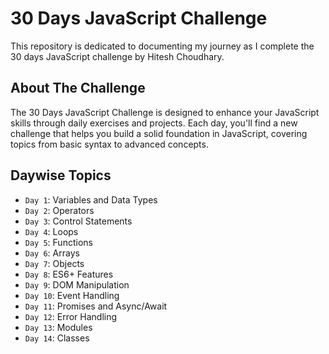 # 30 Days JavaScript Challenge
This repository is dedicated to documenting my journey as I complete the 30 days JavaScript challenge by Hitesh Choudhary.
## About The Challenge
The 30 Days JavaScript Challenge is designed to enhance your JavaScript skills through daily exercises and projects. Each day, you'll find a new challenge that helps you build a solid foundation in JavaScript, covering topics from basic syntax to advanced concepts.
## Daywise Topics

- `Day 1`: Variables and Data Types
- `Day 2`: Operators
- `Day 3`: Control Statements
- `Day 4`: Loops
- `Day 5`: Functions
- `Day 6`: Arrays
- `Day 7`: Objects
- `Day 8`: ES6+ Features
- `Day 9`: DOM Manipulation
- `Day 10`: Event Handling
- `Day 11`: Promises and Async/Await
- `Day 12`: Error Handling
- `Day 13`: Modules
- `Day 14`: Classes